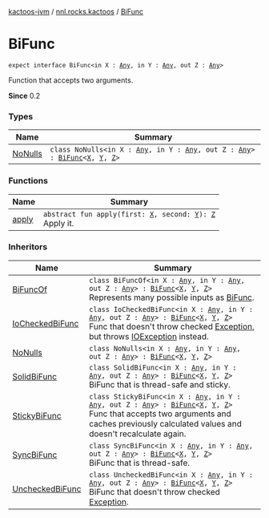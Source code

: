 [kactoos-jvm](../../index.md) / [nnl.rocks.kactoos](../index.md) / [BiFunc](./index.md)

# BiFunc

`expect interface BiFunc<in X : `[`Any`](https://kotlinlang.org/api/latest/jvm/stdlib/kotlin/-any/index.html)`, in Y : `[`Any`](https://kotlinlang.org/api/latest/jvm/stdlib/kotlin/-any/index.html)`, out Z : `[`Any`](https://kotlinlang.org/api/latest/jvm/stdlib/kotlin/-any/index.html)`>`

Function that accepts two arguments.

**Since**
0.2

### Types

| Name | Summary |
|---|---|
| [NoNulls](-no-nulls/index.md) | `class NoNulls<in X : `[`Any`](https://kotlinlang.org/api/latest/jvm/stdlib/kotlin/-any/index.html)`, in Y : `[`Any`](https://kotlinlang.org/api/latest/jvm/stdlib/kotlin/-any/index.html)`, out Z : `[`Any`](https://kotlinlang.org/api/latest/jvm/stdlib/kotlin/-any/index.html)`> : `[`BiFunc`](./index.md)`<`[`X`](-no-nulls/index.md#X)`, `[`Y`](-no-nulls/index.md#Y)`, `[`Z`](-no-nulls/index.md#Z)`>` |

### Functions

| Name | Summary |
|---|---|
| [apply](apply.md) | `abstract fun apply(first: `[`X`](index.md#X)`, second: `[`Y`](index.md#Y)`): `[`Z`](index.md#Z)<br>Apply it. |

### Inheritors

| Name | Summary |
|---|---|
| [BiFuncOf](../../nnl.rocks.kactoos.func/-bi-func-of/index.md) | `class BiFuncOf<in X : `[`Any`](https://kotlinlang.org/api/latest/jvm/stdlib/kotlin/-any/index.html)`, in Y : `[`Any`](https://kotlinlang.org/api/latest/jvm/stdlib/kotlin/-any/index.html)`, out Z : `[`Any`](https://kotlinlang.org/api/latest/jvm/stdlib/kotlin/-any/index.html)`> : `[`BiFunc`](./index.md)`<`[`X`](../../nnl.rocks.kactoos.func/-bi-func-of/index.md#X)`, `[`Y`](../../nnl.rocks.kactoos.func/-bi-func-of/index.md#Y)`, `[`Z`](../../nnl.rocks.kactoos.func/-bi-func-of/index.md#Z)`>`<br>Represents many possible inputs as [BiFunc](./index.md). |
| [IoCheckedBiFunc](../../nnl.rocks.kactoos.func/-io-checked-bi-func/index.md) | `class IoCheckedBiFunc<in X : `[`Any`](https://kotlinlang.org/api/latest/jvm/stdlib/kotlin/-any/index.html)`, in Y : `[`Any`](https://kotlinlang.org/api/latest/jvm/stdlib/kotlin/-any/index.html)`, out Z : `[`Any`](https://kotlinlang.org/api/latest/jvm/stdlib/kotlin/-any/index.html)`> : `[`BiFunc`](./index.md)`<`[`X`](../../nnl.rocks.kactoos.func/-io-checked-bi-func/index.md#X)`, `[`Y`](../../nnl.rocks.kactoos.func/-io-checked-bi-func/index.md#Y)`, `[`Z`](../../nnl.rocks.kactoos.func/-io-checked-bi-func/index.md#Z)`>`<br>Func that doesn't throw checked [Exception](https://kotlinlang.org/api/latest/jvm/stdlib/kotlin/-exception/index.html), but throws [IOException](http://docs.oracle.com/javase/8/docs/api/java/io/IOException.html) instead. |
| [NoNulls](-no-nulls/index.md) | `class NoNulls<in X : `[`Any`](https://kotlinlang.org/api/latest/jvm/stdlib/kotlin/-any/index.html)`, in Y : `[`Any`](https://kotlinlang.org/api/latest/jvm/stdlib/kotlin/-any/index.html)`, out Z : `[`Any`](https://kotlinlang.org/api/latest/jvm/stdlib/kotlin/-any/index.html)`> : `[`BiFunc`](./index.md)`<`[`X`](-no-nulls/index.md#X)`, `[`Y`](-no-nulls/index.md#Y)`, `[`Z`](-no-nulls/index.md#Z)`>` |
| [SolidBiFunc](../../nnl.rocks.kactoos.func/-solid-bi-func/index.md) | `class SolidBiFunc<in X : `[`Any`](https://kotlinlang.org/api/latest/jvm/stdlib/kotlin/-any/index.html)`, in Y : `[`Any`](https://kotlinlang.org/api/latest/jvm/stdlib/kotlin/-any/index.html)`, out Z : `[`Any`](https://kotlinlang.org/api/latest/jvm/stdlib/kotlin/-any/index.html)`> : `[`BiFunc`](./index.md)`<`[`X`](../../nnl.rocks.kactoos.func/-solid-bi-func/index.md#X)`, `[`Y`](../../nnl.rocks.kactoos.func/-solid-bi-func/index.md#Y)`, `[`Z`](../../nnl.rocks.kactoos.func/-solid-bi-func/index.md#Z)`>`<br>BiFunc that is thread-safe and sticky. |
| [StickyBiFunc](../../nnl.rocks.kactoos.func/-sticky-bi-func/index.md) | `class StickyBiFunc<in X : `[`Any`](https://kotlinlang.org/api/latest/jvm/stdlib/kotlin/-any/index.html)`, in Y : `[`Any`](https://kotlinlang.org/api/latest/jvm/stdlib/kotlin/-any/index.html)`, out Z : `[`Any`](https://kotlinlang.org/api/latest/jvm/stdlib/kotlin/-any/index.html)`> : `[`BiFunc`](./index.md)`<`[`X`](../../nnl.rocks.kactoos.func/-sticky-bi-func/index.md#X)`, `[`Y`](../../nnl.rocks.kactoos.func/-sticky-bi-func/index.md#Y)`, `[`Z`](../../nnl.rocks.kactoos.func/-sticky-bi-func/index.md#Z)`>`<br>Func that accepts two arguments and caches previously calculated values and doesn't recalculate again. |
| [SyncBiFunc](../../nnl.rocks.kactoos.func/-sync-bi-func/index.md) | `class SyncBiFunc<in X : `[`Any`](https://kotlinlang.org/api/latest/jvm/stdlib/kotlin/-any/index.html)`, in Y : `[`Any`](https://kotlinlang.org/api/latest/jvm/stdlib/kotlin/-any/index.html)`, out Z : `[`Any`](https://kotlinlang.org/api/latest/jvm/stdlib/kotlin/-any/index.html)`> : `[`BiFunc`](./index.md)`<`[`X`](../../nnl.rocks.kactoos.func/-sync-bi-func/index.md#X)`, `[`Y`](../../nnl.rocks.kactoos.func/-sync-bi-func/index.md#Y)`, `[`Z`](../../nnl.rocks.kactoos.func/-sync-bi-func/index.md#Z)`>`<br>BiFunc that is thread-safe. |
| [UncheckedBiFunc](../../nnl.rocks.kactoos.func/-unchecked-bi-func/index.md) | `class UncheckedBiFunc<in X : `[`Any`](https://kotlinlang.org/api/latest/jvm/stdlib/kotlin/-any/index.html)`, in Y : `[`Any`](https://kotlinlang.org/api/latest/jvm/stdlib/kotlin/-any/index.html)`, out Z : `[`Any`](https://kotlinlang.org/api/latest/jvm/stdlib/kotlin/-any/index.html)`> : `[`BiFunc`](./index.md)`<`[`X`](../../nnl.rocks.kactoos.func/-unchecked-bi-func/index.md#X)`, `[`Y`](../../nnl.rocks.kactoos.func/-unchecked-bi-func/index.md#Y)`, `[`Z`](../../nnl.rocks.kactoos.func/-unchecked-bi-func/index.md#Z)`>`<br>BiFunc that doesn't throw checked [Exception](https://kotlinlang.org/api/latest/jvm/stdlib/kotlin/-exception/index.html). |
